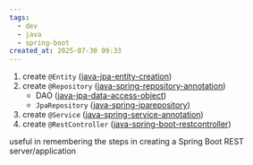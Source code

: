 ```yaml
---
tags:
  - dev
  - java
  - spring-boot
created_at: 2025-07-30 09:33
---
```

1. create `@Entity` ([java-jpa-entity-creation](dev/java/java-jpa-entity-creation.md))
2. create `@Repository` ([java-spring-repository-annotation](java-spring-repository-annotation.md))
	- DAO ([java-jpa-data-access-object](dev/java/java-jpa-data-access-object.md)) 
	- `JpaRepository` ([java-spring-jparepository](java-spring-jparepository.md))
3. create `@Service` ([java-spring-service-annotation](java-spring-service-annotation.md))
4. create `@RestController` ([java-spring-boot-restcontroller](dev/java/spring/java-spring-boot-restcontroller.md))

useful in remembering the steps in creating a Spring Boot REST server/application